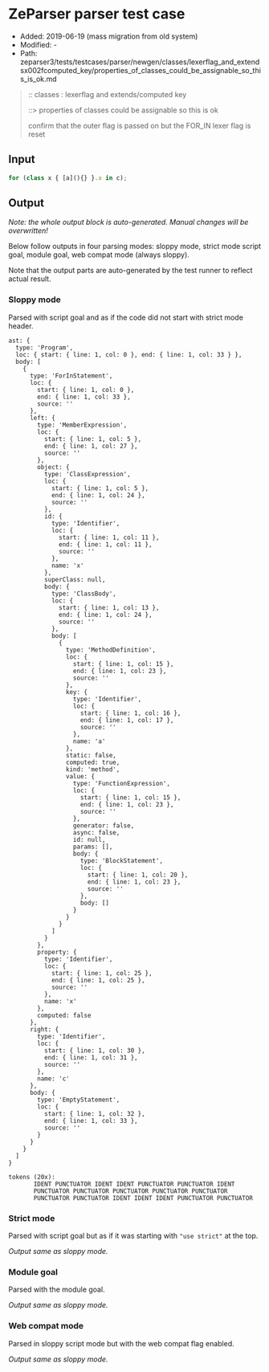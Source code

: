 # ZeParser parser test case

- Added: 2019-06-19 (mass migration from old system)
- Modified: -
- Path: zeparser3/tests/testcases/parser/newgen/classes/lexerflag_and_extendsx002fcomputed_key/properties_of_classes_could_be_assignable_so_this_is_ok.md

> :: classes : lexerflag and extends/computed key
>
> ::> properties of classes could be assignable so this is ok
>
> confirm that the outer flag is passed on but the FOR_IN lexer flag is reset

## Input

`````js
for (class x { [a](){} }.x in c);
`````

## Output

_Note: the whole output block is auto-generated. Manual changes will be overwritten!_

Below follow outputs in four parsing modes: sloppy mode, strict mode script goal, module goal, web compat mode (always sloppy).

Note that the output parts are auto-generated by the test runner to reflect actual result.

### Sloppy mode

Parsed with script goal and as if the code did not start with strict mode header.

`````
ast: {
  type: 'Program',
  loc: { start: { line: 1, col: 0 }, end: { line: 1, col: 33 } },
  body: [
    {
      type: 'ForInStatement',
      loc: {
        start: { line: 1, col: 0 },
        end: { line: 1, col: 33 },
        source: ''
      },
      left: {
        type: 'MemberExpression',
        loc: {
          start: { line: 1, col: 5 },
          end: { line: 1, col: 27 },
          source: ''
        },
        object: {
          type: 'ClassExpression',
          loc: {
            start: { line: 1, col: 5 },
            end: { line: 1, col: 24 },
            source: ''
          },
          id: {
            type: 'Identifier',
            loc: {
              start: { line: 1, col: 11 },
              end: { line: 1, col: 11 },
              source: ''
            },
            name: 'x'
          },
          superClass: null,
          body: {
            type: 'ClassBody',
            loc: {
              start: { line: 1, col: 13 },
              end: { line: 1, col: 24 },
              source: ''
            },
            body: [
              {
                type: 'MethodDefinition',
                loc: {
                  start: { line: 1, col: 15 },
                  end: { line: 1, col: 23 },
                  source: ''
                },
                key: {
                  type: 'Identifier',
                  loc: {
                    start: { line: 1, col: 16 },
                    end: { line: 1, col: 17 },
                    source: ''
                  },
                  name: 'a'
                },
                static: false,
                computed: true,
                kind: 'method',
                value: {
                  type: 'FunctionExpression',
                  loc: {
                    start: { line: 1, col: 15 },
                    end: { line: 1, col: 23 },
                    source: ''
                  },
                  generator: false,
                  async: false,
                  id: null,
                  params: [],
                  body: {
                    type: 'BlockStatement',
                    loc: {
                      start: { line: 1, col: 20 },
                      end: { line: 1, col: 23 },
                      source: ''
                    },
                    body: []
                  }
                }
              }
            ]
          }
        },
        property: {
          type: 'Identifier',
          loc: {
            start: { line: 1, col: 25 },
            end: { line: 1, col: 25 },
            source: ''
          },
          name: 'x'
        },
        computed: false
      },
      right: {
        type: 'Identifier',
        loc: {
          start: { line: 1, col: 30 },
          end: { line: 1, col: 31 },
          source: ''
        },
        name: 'c'
      },
      body: {
        type: 'EmptyStatement',
        loc: {
          start: { line: 1, col: 32 },
          end: { line: 1, col: 33 },
          source: ''
        }
      }
    }
  ]
}

tokens (20x):
       IDENT PUNCTUATOR IDENT IDENT PUNCTUATOR PUNCTUATOR IDENT
       PUNCTUATOR PUNCTUATOR PUNCTUATOR PUNCTUATOR PUNCTUATOR
       PUNCTUATOR PUNCTUATOR IDENT IDENT IDENT PUNCTUATOR PUNCTUATOR
`````

### Strict mode

Parsed with script goal but as if it was starting with `"use strict"` at the top.

_Output same as sloppy mode._

### Module goal

Parsed with the module goal.

_Output same as sloppy mode._

### Web compat mode

Parsed in sloppy script mode but with the web compat flag enabled.

_Output same as sloppy mode._
